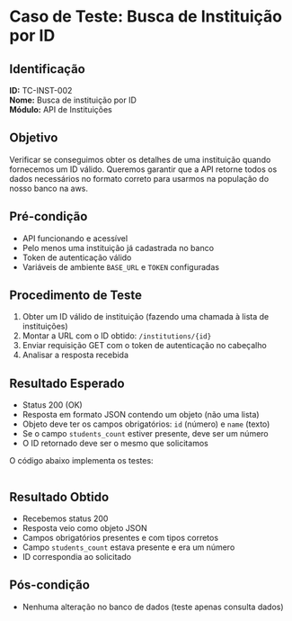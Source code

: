 # Caso de Teste: Busca de Instituição por ID

## Identificação
**ID:** TC-INST-002  
**Nome:** Busca de instituição por ID  
**Módulo:** API de Instituições  

## Objetivo
Verificar se conseguimos obter os detalhes de uma instituição quando fornecemos um ID válido. Queremos garantir que a API retorne todos os dados necessários no formato correto para usarmos na população do nosso banco na aws.

## Pré-condição
- API funcionando e acessível
- Pelo menos uma instituição já cadastrada no banco
- Token de autenticação válido
- Variáveis de ambiente `BASE_URL` e `TOKEN` configuradas

## Procedimento de Teste
1. Obter um ID válido de instituição (fazendo uma chamada à lista de instituições)
2. Montar a URL com o ID obtido: `/institutions/{id}`
3. Enviar requisição GET com o token de autenticação no cabeçalho
4. Analisar a resposta recebida

## Resultado Esperado
- Status 200 (OK)
- Resposta em formato JSON contendo um objeto (não uma lista)
- Objeto deve ter os campos obrigatórios: `id` (número) e `name` (texto)
- Se o campo `students_count` estiver presente, deve ser um número
- O ID retornado deve ser o mesmo que solicitamos


O código abaixo implementa os testes:

```python

```

## Resultado Obtido
- Recebemos status 200
- Resposta veio como objeto JSON
- Campos obrigatórios presentes e com tipos corretos
- Campo `students_count` estava presente e era um número
- ID correspondia ao solicitado

## Pós-condição
- Nenhuma alteração no banco de dados (teste apenas consulta dados)
